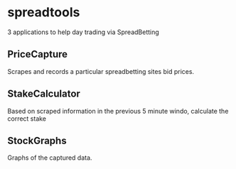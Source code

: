 # spreadtools

3 applications to help day trading via SpreadBetting 

## PriceCapture

Scrapes and records a particular spreadbetting sites bid prices.

## StakeCalculator

Based on scraped information in the previous 5 minute windo, calculate the correct stake

## StockGraphs

Graphs of the captured data.

